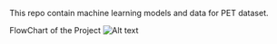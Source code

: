This repo contain machine learning models and data for PET dataset.


FlowChart of the Project
<img src="https://github.com/Noob919/PET-EXPERIMENT/blob/main/Data/Images/Final_algo.png" alt="Alt text" title="Optional title">

